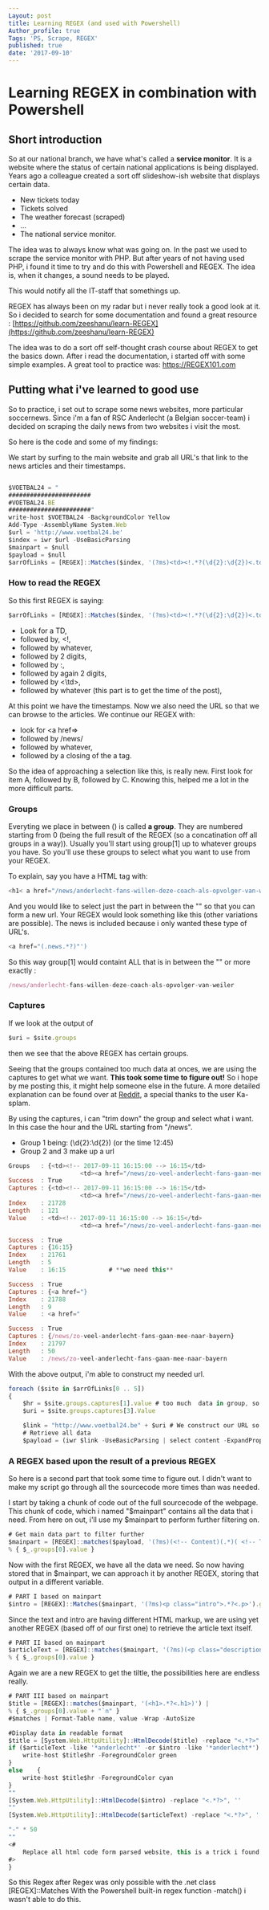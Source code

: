 ```yaml
---
Layout: post
title: Learning REGEX (and used with Powershell)
Author_profile: true
Tags: 'PS, Scrape, REGEX'
published: true
date: '2017-09-10'
---
```

# Learning REGEX in combination with Powershell

## Short introduction
So at our national branch, we have what's called a **service monitor**.
It is a website where the status of certain national applications is being displayed.
Years ago a colleague created a sort off slideshow-ish website that displays certain data.

- New tickets today
- Tickets solved
- The weather forecast (scraped)
- ...
- The national service monitor.

The idea was to always know what was going on.
In the past we used to scrape the service monitor with PHP. But after years of not having used PHP, i found it time to try and do this with Powershell and REGEX. The idea is, when it changes, a sound needs to be played.

This would notify all the IT-staff that somethings up.

REGEX has always been on my radar but i never really took a good look at it.
So i decided to search for some documentation and found a great resource :
[https://github.com/zeeshanu/learn-REGEX](https://github.com/zeeshanu/learn-REGEX)

The idea was to do a sort off self-thought crash course about REGEX to get the basics down.
After i read the documentation, i started off with some simple examples.
A great tool to practice was: https://REGEX101.com

## Putting what i've learned to good use
So to practice,  i set out to scrape some news websites, more particular soccernews.
Since i'm a fan of RSC Anderlecht (a Belgian soccer-team) i decided on scraping the daily news from two websites i visit the most.

So here is the code and some of my findings:

We start by surfing to the main website and grab all URL's that link to the news articles and their timestamps.

```javascript

$VOETBAL24 = "
#######################
#VOETBAL24.BE
#######################"
write-host $VOETBAL24 -BackgroundColor Yellow
Add-Type -AssemblyName System.Web
$url = 'http://www.voetbal24.be'
$index = iwr $url -UseBasicParsing
$mainpart = $null
$payload = $null
$arrOfLinks = [REGEX]::Matches($index, '(?ms)<td><!.*?(\d{2}:\d{2})<.td>.*?(<a href=")(\/news\/.*?)\">')

```
### How to read the REGEX

So this first REGEX is saying:
```javascript
$arrOfLinks = [REGEX]::Matches($index, '(?ms)<td><!.*?(\d{2}:\d{2})<.td>.*?(<a href=")(\/news\/.*?)\">')
```
- Look for a TD,
- followed by, <!,
- followed by whatever,
- followed by 2 digits,
- followed by :,
- followed by again 2 digits,
- followed by <\td>,
- followed by whatever (this part is to get the time of the post),

At this point we have the timestamps. Now we also need the URL so that we can browse to the articles.
We continue our REGEX with:

- look for <a href=>
- followed by /news/
- followed by whatever,
- followed by a closing of the a tag.

So the idea of approaching a selection like this, is really new. First look for item A, followed by B, followed by C.
Knowing this, helped me a lot in the more difficult parts.

### Groups
Everyting we place in between () is called **a group**. They are numbered starting from 0 (being the full result of the REGEX (so a concatination off all groups in a way)).
Usually you'll start using group[1] up to whatever groups you have.
So you'll use these groups to select what you want to use from your REGEX.

To explain, say you have a HTML tag with:

```javascript
<h1< a href="/news/anderlecht-fans-willen-deze-coach-als-opvolger-van-weiler">Anderlecht-fans willen deze coach als opvolger van Weiler</a></h1>
```

And you would like to select just the part in between the "" so that you can form a new url.
Your REGEX would look something like this (other variations are possible).
The news is included because i only wanted these type of URL's.

```javascript
<a href="(.news.*?)"')
```
So this way group[1] would containt ALL that is in between the "" or more exactly :

```javascript
/news/anderlecht-fans-willen-deze-coach-als-opvolger-van-weiler
```

### Captures
If we look at the output of
```javascript
$uri = $site.groups
```
then we see that the above REGEX has certain groups.

Seeing that the groups contained too much data at onces, we are using the captures to get what we want. **This took some time to figure out!**
So i hope by me posting this, it might help someone else in the future. A more detailed explanation can be found over at [Reddit](https://www.reddit.com/r/PowerShell/comments/6xd3ah/regex_based_on_output_of_another_regex/), a special thanks to the user Ka-splam.

By using the captures, i can "trim down" the group and select what i want. In this case the hour and the URL starting from "/news".

- Group 1 being: (\d{2}:\d{2}) (or the time 12:45)
- Group 2 and 3 make up a url

```javascript
Groups   : {<td><!-- 2017-09-11 16:15:00 --> 16:15</td>
                    <td><a href="/news/zo-veel-anderlecht-fans-gaan-mee-naar-bayern">, 16:15, <a href=", /news/zo-veel-anderlecht-fans-gaan-mee-naar-bayern}
Success  : True
Captures : {<td><!-- 2017-09-11 16:15:00 --> 16:15</td>
                    <td><a href="/news/zo-veel-anderlecht-fans-gaan-mee-naar-bayern">}
Index    : 21728
Length   : 121
Value    : <td><!-- 2017-09-11 16:15:00 --> 16:15</td>
                    <td><a href="/news/zo-veel-anderlecht-fans-gaan-mee-naar-bayern">

Success  : True
Captures : {16:15}
Index    : 21761
Length   : 5
Value    : 16:15            # **we need this**

Success  : True
Captures : {<a href="}
Index    : 21788
Length   : 9
Value    : <a href="

Success  : True
Captures : {/news/zo-veel-anderlecht-fans-gaan-mee-naar-bayern}
Index    : 21797
Length   : 50
Value    : /news/zo-veel-anderlecht-fans-gaan-mee-naar-bayern            # **we need this**
```

With the above output, i'm able to construct my needed url.

```javascript
foreach ($site in $arrOfLinks[0 .. 5])
{
    $hr = $site.groups.captures[1].value # too much  data in group, so we use captures
    $uri = $site.groups.captures[3].Value

    $link = "http://www.voetbal24.be" + $uri # We construct our URL so that we can scrape the article
    # Retrieve all data
    $payload = (iwr $link -UseBasicParsing | select content -ExpandProperty content)
```
### A REGEX based upon the result of a previous REGEX
So here is a second part that took some time to figure out.
I didn't want to make my script go through all the sourcecode more times than was needed.

I start by taking a chunk of code out of the full sourcecode of the webpage. This chunk of code, which i named "$mainpart"
contains all the data that i need. From here on out, i'll use my $mainpart to perform further filtering on.

```javascript
# Get main data part to filter further
$mainpart = [REGEX]::matches($payload, '(?ms)(<!-- Content)(.*)( <!-- Twitter -->)') |
% { $_.groups[0].value }
```

Now with the first REGEX, we have all the data we need.
So now having stored that in $mainpart, we can approach it by another REGEX, storing that output in a different variable.

```javascript
# PART I based on mainpart
$intro = [REGEX]::Matches($mainpart, '(?ms)<p class="intro">.*?<.p>').groups[0].value
```

Since the text and intro are having different HTML markup, we are using yet another REGEX (based off of our first one) to retrieve the article text itself.

```javascript
# PART II based on mainpart
$articleText = [REGEX]::matches($mainpart, '(?ms)(<p class="description">.*?)(<!-- Twitter -->)') |
% { $_.groups[0].value }
```

Again we are a new REGEX to get the tiltle, the possibilities here are endless really.

```javascript
# PART III based on mainpart
$title = [REGEX]::matches($mainpart, '(<h1>.*?<.h1>)') |
% { $_.groups[0].value + "`n" }
#$matches | Format-Table name, value -Wrap -AutoSize

#Display data in readable format
$title = [System.Web.HttpUtility]::HtmlDecode($title) -replace "<.*?>", ''
if ($articleText -like '*anderlecht*' -or $intro -like '*anderlecht*')	{
    write-host $title$hr -ForegroundColor green
}
else	{
    write-host $title$hr -ForegroundColor cyan
}
""
[System.Web.HttpUtility]::HtmlDecode($intro) -replace "<.*?>", ''
""
[System.Web.HttpUtility]::HtmlDecode($articleText) -replace "<.*?>", ''

"-" * 50
""
<#
    Replace all html code form parsed website, this is a trick i found at : http://www.powershellmagazine.com/2014/07/09/pstip-decoding-an-html-encoded-string/
#>
}
```

So this Regex after Regex was only possible with the .net class [REGEX]::Matches
With the Powershell built-in regex function -match() i wasn't able to do this.